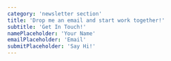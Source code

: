 ```yaml
---
category: 'newsletter section'
title: 'Drop me an email and start work together!'
subtitle: 'Get In Touch!'
namePlaceholder: 'Your Name'
emailPlaceholder: 'Email'
submitPlaceholder: 'Say Hi!'
---
```

